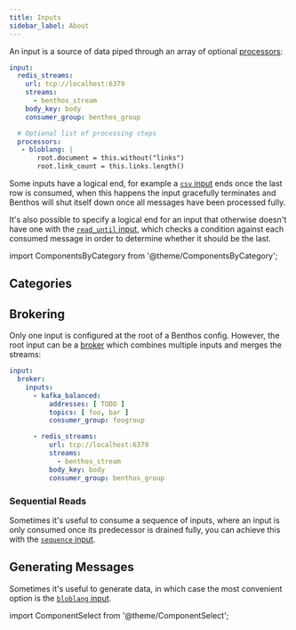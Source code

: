 ```yaml
---
title: Inputs
sidebar_label: About
---
```


An input is a source of data piped through an array of optional [processors][processors]:

```yaml
input:
  redis_streams:
    url: tcp://localhost:6379
    streams:
      - benthos_stream
    body_key: body
    consumer_group: benthos_group

  # Optional list of processing steps
  processors:
   - bloblang: |
       root.document = this.without("links")
       root.link_count = this.links.length()
```

Some inputs have a logical end, for example a [`csv` input][input.csv] ends once the last row is consumed, when this happens the input gracefully terminates and Benthos will shut itself down once all messages have been processed fully.

It's also possible to specify a logical end for an input that otherwise doesn't have one with the [`read_until` input][input.read_until], which checks a condition against each consumed message in order to determine whether it should be the last.

import ComponentsByCategory from '@theme/ComponentsByCategory';

## Categories

<ComponentsByCategory type="inputs"></ComponentsByCategory>

## Brokering

Only one input is configured at the root of a Benthos config. However, the root input can be a [broker][input.broker] which combines multiple inputs and merges the streams:

```yaml
input:
  broker:
    inputs:
      - kafka_balanced:
          addresses: [ TODO ]
          topics: [ foo, bar ]
          consumer_group: foogroup

      - redis_streams:
          url: tcp://localhost:6379
          streams:
            - benthos_stream
          body_key: body
          consumer_group: benthos_group
```

### Sequential Reads

Sometimes it's useful to consume a sequence of inputs, where an input is only consumed once its predecessor is drained fully, you can achieve this with the [`sequence` input][input.sequence].

## Generating Messages

Sometimes it's useful to generate data, in which case the most convenient option is the [`bloblang` input][input.bloblang].

import ComponentSelect from '@theme/ComponentSelect';

<ComponentSelect type="inputs"></ComponentSelect>

[processors]: /docs/components/processors/about
[input.broker]: /docs/components/inputs/broker
[input.bloblang]: /docs/components/inputs/bloblang
[input.csv]: /docs/components/inputs/csv
[input.sequence]: /docs/components/inputs/sequence
[input.read_until]: /docs/components/inputs/read_until